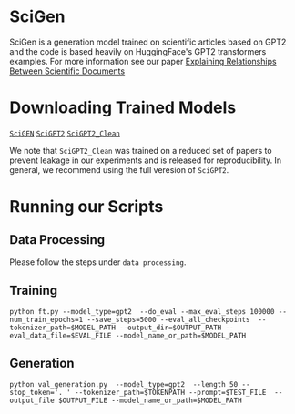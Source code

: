 # SciGen

SciGen is a generation model trained on scientific articles based on GPT2 and the code is based heavily on HuggingFace's GPT2 transformers examples. For more information see our paper [Explaining Relationships Between Scientific Documents](https://aclanthology.org/2021.acl-long.166/)

# Downloading Trained Models

[`SciGEN`](https://drive.google.com/file/d/1WQEd8skg7JzJzYLki-04dglkfFC_EN2P/view?usp=sharing)
[`SciGPT2`](https://drive.google.com/file/d/1AoNYnhvI6tensnrpQVc09KL1NWJ5MvFU/view?usp=sharing)
[`SciGPT2_Clean`](https://drive.google.com/file/d/10AnTcF7c-yQwQAl4QAYy_UfSeiJ-r5HU/view?usp=sharing)

We note that `SciGPT2_Clean` was trained on a reduced set of papers to prevent leakage in our experiments and is released for reproducibility. In general, we recommend using the full veresion of `SciGPT2`.

# Running our Scripts

## Data Processing

Please follow the steps under `data processing`.

## Training
```python ft.py --model_type=gpt2  --do_eval --max_eval_steps 100000 --num_train_epochs=1 --save_steps=5000 --eval_all_checkpoints  --tokenizer_path=$MODEL_PATH --output_dir=$OUTPUT_PATH --eval_data_file=$EVAL_FILE --model_name_or_path=$MODEL_PATH```


## Generation
```python val_generation.py  --model_type=gpt2  --length 50 --stop_token='. ' --tokenizer_path=$TOKENPATH --prompt=$TEST_FILE  --output_file $OUTPUT_FILE --model_name_or_path=$MODEL_PATH```
